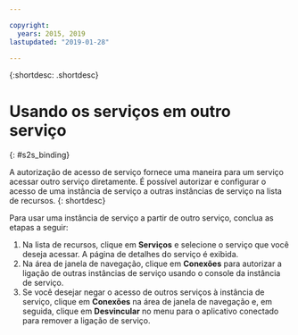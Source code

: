 ```yaml
---

copyright:
  years: 2015, 2019
lastupdated: "2019-01-28"

---
```


{:shortdesc: .shortdesc}

# Usando os serviços em outro serviço
{: #s2s_binding}

A autorização de acesso de serviço fornece uma maneira para um serviço acessar outro serviço diretamente. É possível autorizar e configurar o acesso de uma instância de serviço a outras instâncias de serviço na lista de recursos.
{: shortdesc}

Para usar uma instância de serviço a partir de outro serviço, conclua as etapas a seguir:

1. Na lista de recursos, clique em **Serviços** e selecione o serviço que você deseja acessar. A página de detalhes do serviço é exibida. 
2. Na área de janela de navegação, clique em **Conexões** para autorizar a ligação de outras instâncias de serviço usando o console da instância de serviço.
3. Se você desejar negar o acesso de outros serviços à instância de serviço, clique em **Conexões** na área de janela de navegação e, em seguida, clique em **Desvincular** no menu para o aplicativo conectado para remover a ligação de serviço.
